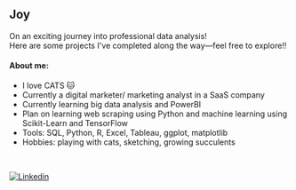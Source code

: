 ## Joy

On an exciting journey into professional data analysis! <br>
Here are some projects I've completed along the way—feel free to explore!!

#### About me: 
* I love CATS 🐱
* Currently a digital marketer/ marketing analyst in a SaaS company
* Currently learning big data analysis and PowerBI
* Plan on learning web scraping using Python and machine learning using Scikit-Learn and TensorFlow
* Tools: SQL, Python, R, Excel, Tableau, ggplot, matplotlib
* Hobbies: playing with cats, sketching, growing succulents

<br>

[![Linkedin](https://img.shields.io/badge/-JoyCheng-blue?style=flat-square&logo=Linkedin&logoColor=white&link=https://www.linkedin.com/in/joyccheng/)](https://www.linkedin.com/in/joyccheng/)

<!--
**joyccheng/joyccheng** is a ✨ _special_ ✨ repository because its `README.md` (this file) appears on your GitHub profile.
-->

